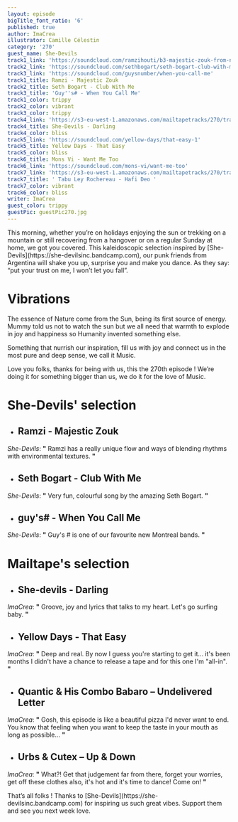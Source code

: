 ```yaml
---
layout: episode
bigTitle_font_ratio: '6'
published: true
author: ImaCrea
illustrator: Camille Célestin
category: '270'
guest_name: She-Devils
track1_link: 'https://soundcloud.com/ramzihouti/b3-majestic-zouk-from-new-lp-phobiza'
track2_link: 'https://soundcloud.com/sethbogart/seth-bogart-club-with-me'
track3_link: 'https://soundcloud.com/guysnumber/when-you-call-me'
track1_title: Ramzi - Majestic Zouk
track2_title: Seth Bogart - Club With Me
track3_title: 'Guy''s# - When You Call Me'
track1_color: trippy
track2_color: vibrant
track3_color: trippy
track4_link: 'https://s3-eu-west-1.amazonaws.com/mailtapetracks/270/track4.mp3'
track4_title: She-Devils - Darling
track4_color: bliss
track5_link: 'https://soundcloud.com/yellow-days/that-easy-1'
track5_title: Yellow Days - That Easy
track5_color: bliss
track6_title: Mons Vi - Want Me Too
track6_link: 'https://soundcloud.com/mons-vi/want-me-too'
track7_link: 'https://s3-eu-west-1.amazonaws.com/mailtapetracks/270/track7.mp3'
track7_title: ' Tabu Ley Rochereau - Hafi Deo '
track7_color: vibrant
track6_color: bliss
writer: ImaCrea
guest_color: trippy
guestPic: guestPic270.jpg
---
```


<p id="introduction">This morning, whether you’re on holidays enjoying the sun or trekking on a mountain or still recovering from a hangover or on a regular Sunday at home, we got you covered. This kaleidoscopic selection inspired by [She-Devils](https://she-devilsinc.bandcamp.com), our punk friends from Argentina will shake you up, surprise you and make you dance. As they say: “put your trust on me, I won’t let you fall”.
</p>

# Vibrations

The essence of Nature come from the Sun, being its first source of energy. Mummy told us not to watch the sun but we all need that warmth to explode in joy and happiness so Humanity invented something else. 

Something that nurrish our inspiration, fill us with joy and connect us in the most pure and deep sense, we call it Music. 

Love you folks, thanks for being with us, this the 270th episode ! We’re doing it for something bigger than us, we do it for the love of Music.

# **She-Devils' selection**

+ ## Ramzi - Majestic Zouk
_She-Devils_: **"** Ramzi has a really unique flow and ways of blending rhythms with environmental textures. **"**

+ ## Seth Bogart - Club With Me 
_She-Devils_: **"** Very fun, colourful song by the amazing Seth Bogart. **"**

+ ## guy's# - When You Call Me
_She-Devils_: **"** Guy's # is one of our favourite new Montreal bands. **"**


# Mailtape's selection

+ ## She-devils - Darling
_ImaCrea_: **"** Groove, joy and lyrics that talks to my heart. Let's go surfing baby. **"** 

+ ## Yellow Days - That Easy
_ImaCrea_: **"** Deep and real. By now I guess you're starting to get it... it's been months I didn't have a chance to release a tape and for this one I'm "all-in". **"**

+ ## Quantic & His Combo Babaro – Undelivered Letter
_ImaCrea_: **"** Gosh, this episode is like a beautiful pizza I'd never want to end. You know that feeling when you want to keep the taste in your mouth as long as possible...  **"**

+ ## Urbs & Cutex – Up & Down
_ImaCrea_: **"** What?! Get that judgement far from there, forget your worries, get off these clothes also, it's hot and it's time to dance! Come on! **"**


<p id="outroduction">That’s all folks ! Thanks to [She-Devils](https://she-devilsinc.bandcamp.com) for inspiring us such great vibes. Support them and see you next week love.</p>